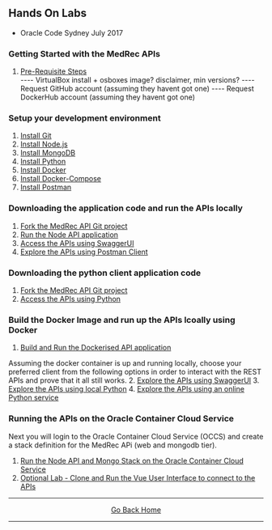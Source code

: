 
## Hands On Labs

- Oracle Code Sydney July 2017


### Getting Started with the MedRec APIs

1. [Pre-Requisite Steps](./assets/handsonlabs/prerequisites.md)  
---- VirtualBox install + osboxes image? disclaimer, min versions?
---- Request GitHub account (assuming they havent got one)
---- Request DockerHub account  (assuming they havent got one)

### Setup your development environment

1. [Install Git](./assets/handsonlabs/installgit.md)
2. [Install Node.js](./assets/handsonlabs/installnodejs.md)
3. [Install MongoDB](./assets/handsonlabs/installmongodb.md)
4. [Install Python](./assets/handsonlabs/installpython.md)
5. [Install Docker](./assets/handsonlabs/installdocker.md)
6. [Install Docker-Compose](./assets/handsonlabs/installdockercompose.md)
7. [Install Postman](./assets/handsonlabs/installpostman.md)

### Downloading the application code and run the APIs locally

1. [Fork the MedRec API Git project](./assets/handsonlabs/forkthemedrecapigitrepo.md) 
2. [Run the Node API application](./assets/handsonlabs/runtheapislocally.md)
3. [Access the APIs using SwaggerUI](./assets/handsonlabs/exploretheapis-1.md)
4. [Explore the APIs using Postman Client](./assets/handsonlabs/exploretheapis-3.md)

### Downloading the python client application code 

1. [Fork the MedRec API Git project](./assets/handsonlabs/forkthemedrecpythongitrepo.md) 
2. [Access the APIs using Python](./assets/handsonlabs/exploretheapis-2.md)

### Build the Docker Image and run up the APIs lcoally using Docker

1. [Build and Run the Dockerised API application](./assets/handsonlabs/buildthedockerimage.md)

Assuming the docker container is up and running locally, choose your preferred client from the following options in order to interact with the REST APIs and prove that it all still works.
2. [Explore the APIs using SwaggerUI](./assets/handsonlabs/exploretheapis-1.md)
3. [Explore the APIs using local Python](./assets/handsonlabs/exploretheapis-2.md)
4. [Explore the APIs using an online Python service](./assets/handsonlabs/exploretheapis-4.md)

### Running the APIs on the Oracle Container Cloud Service

Next you will login to the Oracle Container Cloud Service (OCCS) and create a stack definition for the MedRec APi (web and mongodb tier).

1. [Run the Node API and Mongo Stack on the Oracle Container Cloud Service](./assets/handsonlabs/createtheoccsstack.md)
1. [Optional Lab - Clone and Run the Vue User Interface to connect to the APIs](./assets/handsonlabs/medrecui.md)
<hr />
<center>
<a href="index" class="btn" >Go Back Home</a>
</center>
<hr />

